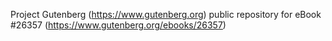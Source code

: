 Project Gutenberg (https://www.gutenberg.org) public repository for eBook #26357 (https://www.gutenberg.org/ebooks/26357)
